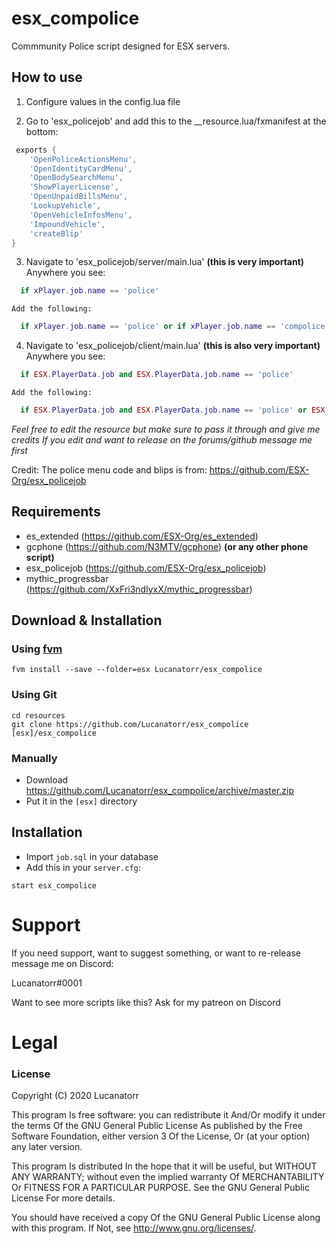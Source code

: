 # esx_compolice

Commmunity Police script designed for ESX servers.


## How to use

1. Configure values in the config.lua file

2. Go to 'esx_policejob' and add this to the __resource.lua/fxmanifest at the bottom:
```lua
 exports {
	'OpenPoliceActionsMenu',
	'OpenIdentityCardMenu',
	'OpenBodySearchMenu',
	'ShowPlayerLicense',
	'OpenUnpaidBillsMenu',
	'LookupVehicle',
	'OpenVehicleInfosMenu',
	'ImpoundVehicle',
	'createBlip'
}
```

3. Navigate to 'esx_policejob/server/main.lua' **(this is very important)**
  	Anywhere you see:
  ```lua
  	if xPlayer.job.name == 'police'
  ```
  	Add the following: 
  ```lua
  	if xPlayer.job.name == 'police' or if xPlayer.job.name == 'compolice' then
  ```

4. Navigate to 'esx_policejob/client/main.lua' **(this is also very important)**
  	Anywhere you see:
  ```lua
  	if ESX.PlayerData.job and ESX.PlayerData.job.name == 'police'
  ```
  	Add the following: 
  ```lua
  	if ESX.PlayerData.job and ESX.PlayerData.job.name == 'police' or ESX.PlayerData.job.name == 'compolice' then
  ```
  

*Feel free to edit the resource but make sure to pass it through and give me credits*
*If you edit and want to release on the forums/github message me first*

Credit:
The police menu code and blips is from:
https://github.com/ESX-Org/esx_policejob

## Requirements
- es_extended (https://github.com/ESX-Org/es_extended)
- gcphone (https://github.com/N3MTV/gcphone) **(or any other phone script)**
- esx_policejob (https://github.com/ESX-Org/esx_policejob)
- mythic_progressbar (https://github.com/XxFri3ndlyxX/mythic_progressbar)

## Download & Installation

### Using [fvm](https://github.com/qlaffont/fvm-installer)
```
fvm install --save --folder=esx Lucanatorr/esx_compolice
```

### Using Git
```
cd resources
git clone https://github.com/Lucanatorr/esx_compolice [esx]/esx_compolice
```

### Manually
- Download https://github.com/Lucanatorr/esx_compolice/archive/master.zip
- Put it in the `[esx]` directory

## Installation
- Import `job.sql` in your database
- Add this in your `server.cfg`:

```
start esx_compolice
```


# Support
If you need support, want to suggest something, or want to re-release message me on Discord:

Lucanatorr#0001

Want to see more scripts like this? Ask for my patreon on Discord
# Legal
### License

Copyright (C) 2020 Lucanatorr

This program Is free software: you can redistribute it And/Or modify it under the terms Of the GNU General Public License As published by the Free Software Foundation, either version 3 Of the License, Or (at your option) any later version.

This program Is distributed In the hope that it will be useful, but WITHOUT ANY WARRANTY; without even the implied warranty Of MERCHANTABILITY Or FITNESS FOR A PARTICULAR PURPOSE. See the GNU General Public License For more details.

You should have received a copy Of the GNU General Public License along with this program. If Not, see http://www.gnu.org/licenses/.
